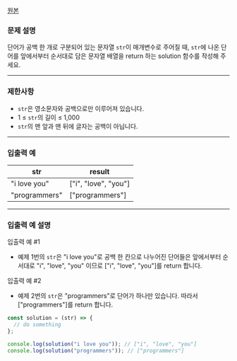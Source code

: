 [원본](https://school.programmers.co.kr/learn/courses/30/lessons/181869)

### **문제 설명**

단어가 공백 한 개로 구분되어 있는 문자열 `str`이 매개변수로 주어질 때, `str`에 나온 단어를 앞에서부터 순서대로 담은 문자열 배열을 return 하는 solution 함수를 작성해 주세요.

---

### 제한사항

- `str`은 영소문자와 공백으로만 이루어져 있습니다.
- 1 ≤ `str`의 길이 ≤ 1,000
- `str`의 맨 앞과 맨 뒤에 글자는 공백이 아닙니다.

---

### 입출력 예

| str           | result               |
| ------------- | -------------------- |
| "i love you"  | ["i", "love", "you"] |
| "programmers" | ["programmers"]      |

---

### 입출력 예 설명

입출력 예 #1

- 예제 1번의 `str`은 "i love you"로 공백 한 칸으로 나누어진 단어들은 앞에서부터 순서대로 "i", "love", "you" 이므로 ["i", "love", "you"]를 return 합니다.

입출력 예 #2

- 예제 2번의 `str`은 "programmers"로 단어가 하나만 있습니다. 따라서 ["programmers"]를 return 합니다.

```jsx
const solution = (str) => {
  // do something
};

console.log(solution("i love you")); // ["i", "love", "you"]
console.log(solution("programmers")); // ["programmers"]
```
